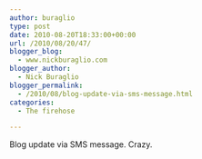 ```yaml
---
author: buraglio
type: post
date: 2010-08-20T18:33:00+00:00
url: /2010/08/20/47/
blogger_blog:
  - www.nickburaglio.com
blogger_author:
  - Nick Buraglio
blogger_permalink:
  - /2010/08/blog-update-via-sms-message.html
categories:
  - The firehose

---
```

Blog update via SMS message. Crazy.